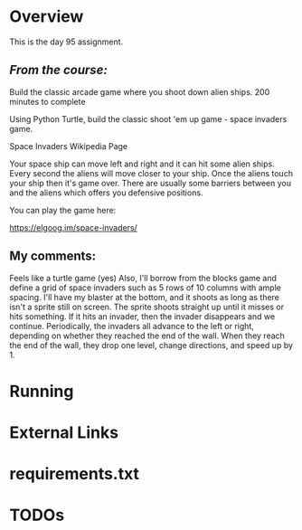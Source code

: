 # Overview

This is the day 95 assignment.

## _From the course:_
Build the classic arcade game where you shoot down alien ships.
200 minutes to complete

Using Python Turtle, build the classic shoot 'em up game - space invaders game.

Space Invaders Wikipedia Page

Your space ship can move left and right and it can hit some alien ships. Every second the aliens will move closer to your ship. Once the aliens touch your ship then it's game over. There are usually some barriers between you and the aliens which offers you defensive positions.

You can play the game here:

https://elgoog.im/space-invaders/


## My comments:

Feels like a turtle game (yes)
Also, I'll borrow from the blocks game and define a grid of space invaders such as 5 rows of 10 columns with ample spacing.
I'll have my blaster at the bottom, and it shoots as long as there isn't a sprite still on screen.
The sprite shoots straight up until it misses or hits something.
If it hits an invader, then the invader disappears and we continue.
Periodically, the invaders all advance to the left or right, depending on whether they reached the end of the wall.
When they reach the end of the wall, they drop one level, change directions, and speed up by 1.


# Running



# External Links


# requirements.txt


# TODOs

